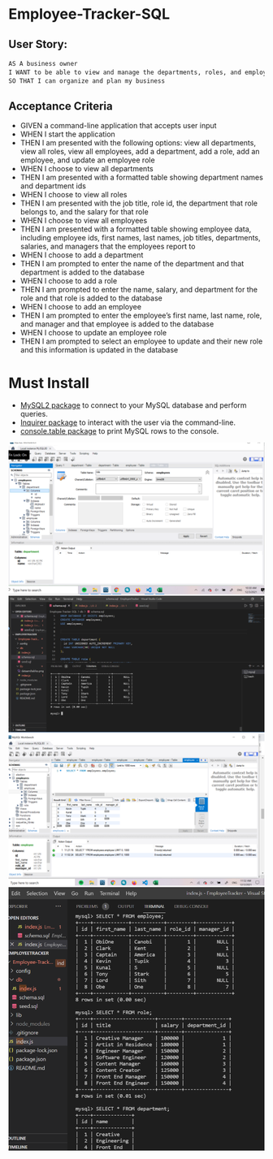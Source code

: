 # Employee-Tracker-SQL

## User Story:
```md
AS A business owner
I WANT to be able to view and manage the departments, roles, and employees in my company
SO THAT I can organize and plan my business
```
## Acceptance Criteria

* GIVEN a command-line application that accepts user input
* WHEN I start the application
* THEN I am presented with the following options: view all departments, view all roles, view all employees, add a department, add a role, add an employee, and update an employee role
* WHEN I choose to view all departments
* THEN I am presented with a formatted table showing department names and department ids
* WHEN I choose to view all roles
* THEN I am presented with the job title, role id, the department that role belongs to, and the salary for that role
* WHEN I choose to view all employees
* THEN I am presented with a formatted table showing employee data, including employee ids, first names, last names, job titles, departments, salaries, and managers that the employees report to
* WHEN I choose to add a department
* THEN I am prompted to enter the name of the department and that department is added to the database
* WHEN I choose to add a role
* THEN I am prompted to enter the name, salary, and department for the role and that role is added to the database
* WHEN I choose to add an employee
* THEN I am prompted to enter the employee’s first name, last name, role, and manager and that employee is added to the database
* WHEN I choose to update an employee role
* THEN I am prompted to select an employee to update and their new role and this information is updated in the database 

#  Must Install 
* [MySQL2 package](https://www.npmjs.com/package/mysql2) to connect to your MySQL database and perform queries. 
* [Inquirer package](https://www.npmjs.com/package/inquirer) to interact with the user via the command-line.
* [console.table package](https://www.npmjs.com/package/console.table) to print MySQL rows to the console.

![Database Demo](./lib/dataandtables.png)
![Database Demo](./lib/EmployeeT.png)
![Database Demo](./lib/mysql.png)
![Database Demo](./lib/seeded.png)



